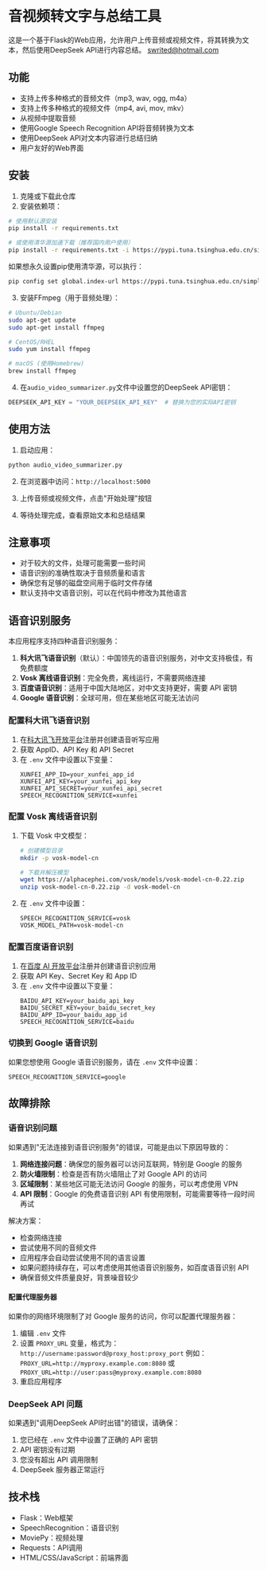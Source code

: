 # 音视频转文字与总结工具

这是一个基于Flask的Web应用，允许用户上传音频或视频文件，将其转换为文本，然后使用DeepSeek API进行内容总结。
swrited@hotmail.com

## 功能

- 支持上传多种格式的音频文件（mp3, wav, ogg, m4a）
- 支持上传多种格式的视频文件（mp4, avi, mov, mkv）
- 从视频中提取音频
- 使用Google Speech Recognition API将音频转换为文本
- 使用DeepSeek API对文本内容进行总结归纳
- 用户友好的Web界面

## 安装

1. 克隆或下载此仓库
2. 安装依赖项：

```bash
# 使用默认源安装
pip install -r requirements.txt

# 或使用清华源加速下载（推荐国内用户使用）
pip install -r requirements.txt -i https://pypi.tuna.tsinghua.edu.cn/simple
```

如果想永久设置pip使用清华源，可以执行：

```bash
pip config set global.index-url https://pypi.tuna.tsinghua.edu.cn/simple
```

3. 安装FFmpeg（用于音频处理）：

```bash
# Ubuntu/Debian
sudo apt-get update
sudo apt-get install ffmpeg

# CentOS/RHEL
sudo yum install ffmpeg

# macOS (使用Homebrew)
brew install ffmpeg
```

4. 在`audio_video_summarizer.py`文件中设置您的DeepSeek API密钥：

```python
DEEPSEEK_API_KEY = "YOUR_DEEPSEEK_API_KEY"  # 替换为您的实际API密钥
```

## 使用方法

1. 启动应用：

```bash
python audio_video_summarizer.py
```

2. 在浏览器中访问：`http://localhost:5000`

3. 上传音频或视频文件，点击"开始处理"按钮

4. 等待处理完成，查看原始文本和总结结果

## 注意事项

- 对于较大的文件，处理可能需要一些时间
- 语音识别的准确性取决于音频质量和语言
- 确保您有足够的磁盘空间用于临时文件存储
- 默认支持中文语音识别，可以在代码中修改为其他语言

## 语音识别服务

本应用程序支持四种语音识别服务：

1. **科大讯飞语音识别**（默认）：中国领先的语音识别服务，对中文支持极佳，有免费额度
2. **Vosk 离线语音识别**：完全免费，离线运行，不需要网络连接
3. **百度语音识别**：适用于中国大陆地区，对中文支持更好，需要 API 密钥
4. **Google 语音识别**：全球可用，但在某些地区可能无法访问

### 配置科大讯飞语音识别

1. 在[科大讯飞开放平台](https://www.xfyun.cn/)注册并创建语音听写应用
2. 获取 AppID、API Key 和 API Secret
3. 在 `.env` 文件中设置以下变量：
   ```
   XUNFEI_APP_ID=your_xunfei_app_id
   XUNFEI_API_KEY=your_xunfei_api_key
   XUNFEI_API_SECRET=your_xunfei_api_secret
   SPEECH_RECOGNITION_SERVICE=xunfei
   ```

### 配置 Vosk 离线语音识别

1. 下载 Vosk 中文模型：
   ```bash
   # 创建模型目录
   mkdir -p vosk-model-cn

   # 下载并解压模型
   wget https://alphacephei.com/vosk/models/vosk-model-cn-0.22.zip
   unzip vosk-model-cn-0.22.zip -d vosk-model-cn
   ```

2. 在 `.env` 文件中设置：
   ```
   SPEECH_RECOGNITION_SERVICE=vosk
   VOSK_MODEL_PATH=vosk-model-cn
   ```

### 配置百度语音识别

1. 在[百度 AI 开放平台](https://ai.baidu.com/tech/speech)注册并创建语音识别应用
2. 获取 API Key、Secret Key 和 App ID
3. 在 `.env` 文件中设置以下变量：
   ```
   BAIDU_API_KEY=your_baidu_api_key
   BAIDU_SECRET_KEY=your_baidu_secret_key
   BAIDU_APP_ID=your_baidu_app_id
   SPEECH_RECOGNITION_SERVICE=baidu
   ```

### 切换到 Google 语音识别

如果您想使用 Google 语音识别服务，请在 `.env` 文件中设置：
```
SPEECH_RECOGNITION_SERVICE=google
```

## 故障排除

### 语音识别问题

如果遇到"无法连接到语音识别服务"的错误，可能是由以下原因导致的：

1. **网络连接问题**：确保您的服务器可以访问互联网，特别是 Google 的服务
2. **防火墙限制**：检查是否有防火墙阻止了对 Google API 的访问
3. **区域限制**：某些地区可能无法访问 Google 的服务，可以考虑使用 VPN
4. **API 限制**：Google 的免费语音识别 API 有使用限制，可能需要等待一段时间再试

解决方案：
- 检查网络连接
- 尝试使用不同的音频文件
- 应用程序会自动尝试使用不同的语言设置
- 如果问题持续存在，可以考虑使用其他语音识别服务，如百度语音识别 API
- 确保音频文件质量良好，背景噪音较少

#### 配置代理服务器

如果你的网络环境限制了对 Google 服务的访问，你可以配置代理服务器：

1. 编辑 `.env` 文件
2. 设置 `PROXY_URL` 变量，格式为：`http://username:password@proxy_host:proxy_port`
   例如：`PROXY_URL=http://myproxy.example.com:8080` 或 `PROXY_URL=http://user:pass@myproxy.example.com:8080`
3. 重启应用程序

### DeepSeek API 问题

如果遇到"调用DeepSeek API时出错"的错误，请确保：

1. 您已经在 `.env` 文件中设置了正确的 API 密钥
2. API 密钥没有过期
3. 您没有超出 API 调用限制
4. DeepSeek 服务器正常运行

## 技术栈

- Flask：Web框架
- SpeechRecognition：语音识别
- MoviePy：视频处理
- Requests：API调用
- HTML/CSS/JavaScript：前端界面
